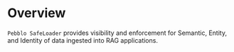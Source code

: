 # Overview

`Pebblo SafeLoader` provides visibility and enforcement for Semantic, Entity, and Identity of data ingested into RAG applications.
